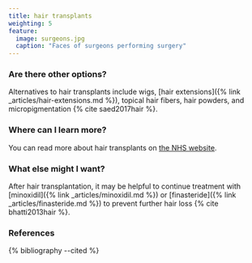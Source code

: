 ```yaml
---
title: hair transplants
weighting: 5
feature:
  image: surgeons.jpg
  caption: "Faces of surgeons performing surgery"
---
```


### Are there other options?

Alternatives to hair transplants include wigs, [hair extensions]({% link _articles/hair-extensions.md %}), topical hair fibers, hair powders, and micropigmentation {% cite saed2017hair %}.

### Where can I learn more?

You can read more about hair transplants on [the NHS website](http://www.nhs.uk/Conditions/cosmetic-treatments-guide/Pages/hair-transplant.aspx).

### What else might I want?

After hair transplantation, it may be helpful to continue treatment with [minoxidil]({% link _articles/minoxidil.md %}) or [finasteride]({% link _articles/finasteride.md %}) to prevent further hair loss {% cite bhatti2013hair %}.

### References

{% bibliography --cited %}
